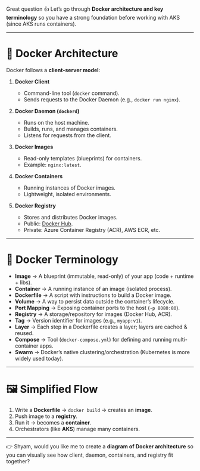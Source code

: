 Great question 👍 Let’s go through **Docker architecture and key terminology** so you have a strong foundation before working with AKS (since AKS runs containers).

---

# 🐳 **Docker Architecture**

Docker follows a **client-server model**:

1. **Docker Client**

   * Command-line tool (`docker` command).
   * Sends requests to the Docker Daemon (e.g., `docker run nginx`).

2. **Docker Daemon (`dockerd`)**

   * Runs on the host machine.
   * Builds, runs, and manages containers.
   * Listens for requests from the client.

3. **Docker Images**

   * Read-only templates (blueprints) for containers.
   * Example: `nginx:latest`.

4. **Docker Containers**

   * Running instances of Docker images.
   * Lightweight, isolated environments.

5. **Docker Registry**

   * Stores and distributes Docker images.
   * Public: [Docker Hub](https://hub.docker.com/).
   * Private: Azure Container Registry (ACR), AWS ECR, etc.

---

# 📖 **Docker Terminology**

* **Image** → A blueprint (immutable, read-only) of your app (code + runtime + libs).
* **Container** → A running instance of an image (isolated process).
* **Dockerfile** → A script with instructions to build a Docker image.
* **Volume** → A way to persist data outside the container’s lifecycle.
* **Port Mapping** → Exposing container ports to the host (`-p 8080:80`).
* **Registry** → A storage/repository for images (Docker Hub, ACR).
* **Tag** → Version identifier for images (e.g., `myapp:v1`).
* **Layer** → Each step in a Dockerfile creates a layer; layers are cached & reused.
* **Compose** → Tool (`docker-compose.yml`) for defining and running multi-container apps.
* **Swarm** → Docker’s native clustering/orchestration (Kubernetes is more widely used today).

---

# 🖼️ **Simplified Flow**

1. Write a **Dockerfile** → `docker build` → creates an **image**.
2. Push image to a **registry**.
3. Run it → becomes a **container**.
4. Orchestrators (like **AKS**) manage many containers.

---

👉 Shyam, would you like me to create a **diagram of Docker architecture** so you can visually see how client, daemon, containers, and registry fit together?
